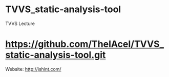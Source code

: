 # TVVS_static-analysis-tool
TVVS Lecture

# https://github.com/TheIAceI/TVVS_static-analysis-tool.git


Website:
http://jshint.com/
